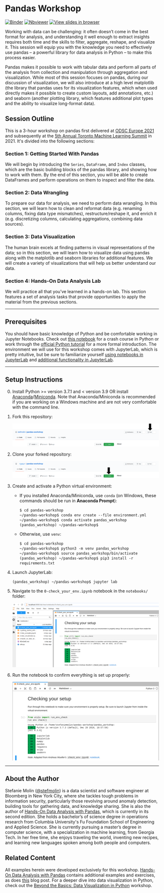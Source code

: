 # Pandas Workshop

[![Binder](https://mybinder.org/badge_logo.svg)](https://mybinder.org/v2/gh/stefmolin/binder-environments/pandas_workshop?urlpath=git-pull%3Frepo%3Dhttps%253A%252F%252Fgithub.com%252Fstefmolin%252Fpandas-workshop%26urlpath%3Dlab%252Ftree%252Fpandas-workshop%252F%26branch%3Dmaster) [![Nbviewer](https://img.shields.io/badge/render-nbviewer-lightgrey?logo=jupyter)](https://nbviewer.jupyter.org/github/stefmolin/pandas-workshop/tree/master/) [![View slides in browser](https://img.shields.io/badge/view-slides-orange?logo=github)](https://stefmolin.github.io/pandas-workshop/slides/html/combined.slides.html#/)

Working with data can be challenging: it often doesn’t come in the best format for analysis, and understanding it well enough to extract insights requires both time and the skills to filter, aggregate, reshape, and visualize it. This session will equip you with the knowledge you need to effectively use pandas – a powerful library for data analysis in Python – to make this process easier.

Pandas makes it possible to work with tabular data and perform all parts of the analysis from collection and manipulation through aggregation and visualization. While most of this session focuses on pandas, during our discussion of visualization, we will also introduce at a high level matplotlib (the library that pandas uses for its visualization features, which when used directly makes it possible to create custom layouts, add annotations, etc.) and seaborn (another plotting library, which features additional plot types and the ability to visualize long-format data).

## Session Outline

This is a 3-hour workshop on pandas first delivered at [ODSC Europe 2021](https://odsc.com/speakers/introduction-to-data-analysis-using-pandas/) and subsequently at the [5th Annual Toronto Machine Learning Summit](https://www.torontomachinelearning.com/events/introduction-to-data-analysis-using-pandas/) in 2021. It's divided into the following sections:

### Section 1: Getting Started With Pandas
We will begin by introducing the `Series`, `DataFrame`, and `Index` classes, which are the basic building blocks of the pandas library, and showing how to work with them. By the end of this section, you will be able to create DataFrames and perform operations on them to inspect and filter the data.

### Section 2: Data Wrangling
To prepare our data for analysis, we need to perform data wrangling. In this section, we will learn how to clean and reformat data (e.g. renaming columns, fixing data type mismatches), restructure/reshape it, and enrich it (e.g. discretizing columns, calculating aggregations, combining data sources).

### Section 3: Data Visualization
The human brain excels at finding patterns in visual representations of the data; so in this section, we will learn how to visualize data using pandas along with the matplotlib and seaborn libraries for additional features. We will create a variety of visualizations that will help us better understand our data.

### Section 4: Hands-On Data Analysis Lab
We will practice all that you’ve learned in a hands-on lab. This section features a set of analysis tasks that provide opportunities to apply the material from the previous sections.

---

## Prerequisites
You should have basic knowledge of Python and be comfortable working in Jupyter Notebooks. Check out [this notebook](https://github.com/stefmolin/Hands-On-Data-Analysis-with-Pandas-2nd-edition/blob/master/ch_01/python_101.ipynb) for a crash course in Python or work through the [official Python tutorial](https://docs.python.org/3/tutorial/) for a more formal introduction. The environment we will use for this workshop comes with JupyterLab, which is pretty intuitive, but be sure to familiarize yourself [using notebooks in JupyterLab](https://jupyterlab.readthedocs.io/en/latest/user/notebook.html) and [additional functionality in JupyterLab](https://dzone.com/articles/getting-started-with-jupyterlab).

---

## Setup Instructions
0. Install Python >= version 3.7.1 and < version 3.9 OR install [Anaconda](https://docs.anaconda.com/anaconda/install/)/[Miniconda](https://docs.conda.io/en/latest/miniconda.html). Note that Anaconda/Miniconda is recommended if you are working on a Windows machine and are not very comfortable with the command line.
1. Fork this repository:

    ![location of fork button in GitHub](./images/fork_button.png)

2. Clone your forked repository:

    ![location of clone button in GitHub](./images/clone_button.png)

3. Create and activate a Python virtual environment:
    - If you installed Anaconda/Miniconda, use `conda` (on Windows, these commands should be run in **Anaconda Prompt**):

        ```shell
        $ cd pandas-workshop
        ~/pandas-workshop$ conda env create --file environment.yml
        ~/pandas-workshop$ conda activate pandas_workshop
        (pandas_workshop) ~/pandas-workshop$
        ```

    - Otherwise, use `venv`:

        ```shell
        $ cd pandas-workshop
        ~/pandas-workshop$ python3 -m venv pandas_workshop
        ~/pandas-workshop$ source pandas_workshop/bin/activate
        (pandas_workshop) ~/pandas-workshop$ pip3 install -r requirements.txt
        ```

4. Launch JupyterLab:

    ```shell
    (pandas_workshop) ~/pandas-workshop$ jupyter lab
    ```

5. Navigate to the `0-check_your_env.ipynb` notebook in the `notebooks/` folder:

    ![open 0-check_your_env.ipynb](./images/open_env_check_notebook.png)

6. Run the notebook to confirm everything is set up properly:

    ![check env](./images/env_check.png)

---

## About the Author
Stefanie Molin ([@stefmolin](https://github.com/stefmolin)) is a data scientist and software engineer at Bloomberg in New York City, where she tackles tough problems in information security, particularly those revolving around anomaly detection, building tools for gathering data, and knowledge sharing. She is also the author of [Hands-On Data Analysis with Pandas](https://www.amazon.com/dp/1800563450/), which is currently in its second edition. She holds a bachelor’s of science degree in operations research from Columbia University's Fu Foundation School of Engineering and Applied Science. She is currently pursuing a master’s degree in computer science, with a specialization in machine learning, from Georgia Tech. In her free time, she enjoys traveling the world, inventing new recipes, and learning new languages spoken among both people and computers.


## Related Content
All examples herein were developed exclusively for this workshop. [Hands-On Data Analysis with Pandas](https://www.amazon.com/dp/1800563450/) contains additional examples and exercises, as does [this](https://opendatascience.com/how-to-pivot-and-plot-data-with-pandas/) blog post. For a deeper dive into data visualization in Python, check out the [Beyond the Basics: Data Visualization in Python](https://github.com/stefmolin/python-data-viz-workshop) workshop.

